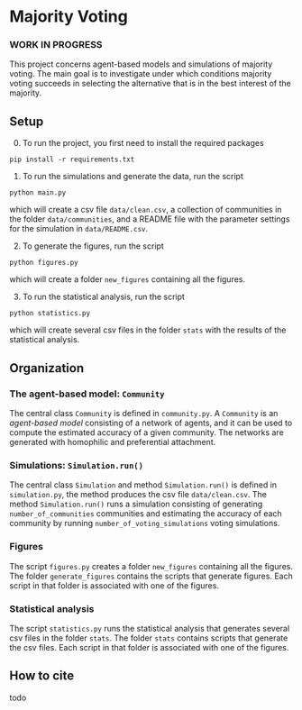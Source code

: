 # Majority Voting

### WORK IN PROGRESS
This project concerns agent-based models and simulations of majority voting. The 
main goal is to investigate under which conditions majority voting succeeds in 
selecting the alternative that is in the best interest of the majority. 

## Setup
0. To run the project, you first need to install the required packages

```commandline
pip install -r requirements.txt
```
1. To run the simulations and generate the data, run the script

```commandline
python main.py
```
which will create a csv file `data/clean.csv`, a collection of communities in the 
folder `data/communities`, and a README file with the parameter settings for the 
simulation in `data/README.csv`.

2. To generate the figures, run the script
```commandline
python figures.py
```
which will create a folder `new_figures` containing all the figures. 

3. To run the statistical analysis, run the script
```commandline
python statistics.py
```
which will create several csv files in the folder `stats` with the results of the 
statistical 
analysis.  

## Organization

### The agent-based model: `Community`
The central class `Community` is defined in `community.py`. A `Community` is an 
*agent-based model* consisting of a network of agents, and it can be used to compute 
the estimated accuracy of a given community. The networks are generated with homophilic 
and preferential attachment. 

### Simulations: `Simulation.run()`
The central class `Simulation` and method `Simulation.run()` is defined in 
`simulation.py`, the method produces the csv file `data/clean.csv`. The method 
`Simulation.run()` runs a simulation consisting of generating `number_of_communities` 
communities and estimating the accuracy of each community by running 
`number_of_voting_simulations` voting simulations.  

### Figures
The script `figures.py` creates a folder `new_figures` containing all the 
figures. The folder `generate_figures` contains the scripts that generate 
figures. Each script in that folder is associated with one of the figures. 

### Statistical analysis
The script `statistics.py` runs the statistical analysis that generates several csv 
files in  the folder `stats`. The folder `stats` contains scripts that generate the 
csv files. Each script in that folder is associated with one of the figures.  

## How to cite
todo
